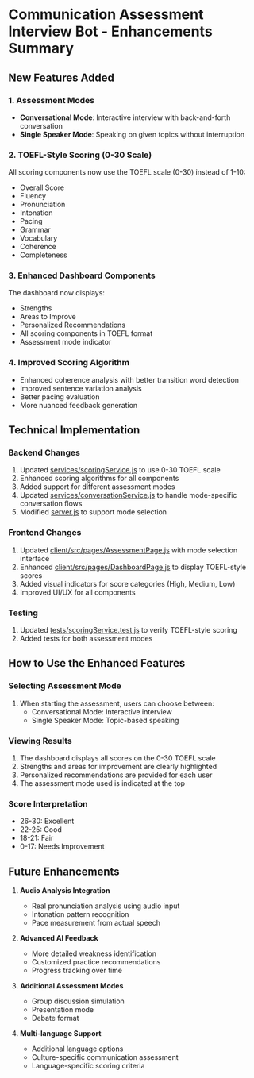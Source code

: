 # Communication Assessment Interview Bot - Enhancements Summary

## New Features Added

### 1. Assessment Modes
- **Conversational Mode**: Interactive interview with back-and-forth conversation
- **Single Speaker Mode**: Speaking on given topics without interruption

### 2. TOEFL-Style Scoring (0-30 Scale)
All scoring components now use the TOEFL scale (0-30) instead of 1-10:
- Overall Score
- Fluency
- Pronunciation
- Intonation
- Pacing
- Grammar
- Vocabulary
- Coherence
- Completeness

### 3. Enhanced Dashboard Components
The dashboard now displays:
- Strengths
- Areas to Improve
- Personalized Recommendations
- All scoring components in TOEFL format
- Assessment mode indicator

### 4. Improved Scoring Algorithm
- Enhanced coherence analysis with better transition word detection
- Improved sentence variation analysis
- Better pacing evaluation
- More nuanced feedback generation

## Technical Implementation

### Backend Changes
1. Updated [services/scoringService.js](file:///Users/ashishtiwari/Communication%20Assessment%20App/services/scoringService.js) to use 0-30 TOEFL scale
2. Enhanced scoring algorithms for all components
3. Added support for different assessment modes
4. Updated [services/conversationService.js](file:///Users/ashishtiwari/Communication%20Assessment%20App/services/conversationService.js) to handle mode-specific conversation flows
5. Modified [server.js](file:///Users/ashishtiwari/Communication%20Assessment%20App/server.js) to support mode selection

### Frontend Changes
1. Updated [client/src/pages/AssessmentPage.js](file:///Users/ashishtiwari/Communication%20Assessment%20App/client/src/pages/AssessmentPage.js) with mode selection interface
2. Enhanced [client/src/pages/DashboardPage.js](file:///Users/ashishtiwari/Communication%20Assessment%20App/client/src/pages/DashboardPage.js) to display TOEFL-style scores
3. Added visual indicators for score categories (High, Medium, Low)
4. Improved UI/UX for all components

### Testing
1. Updated [tests/scoringService.test.js](file:///Users/ashishtiwari/Communication%20Assessment%20App/tests/scoringService.test.js) to verify TOEFL-style scoring
2. Added tests for both assessment modes

## How to Use the Enhanced Features

### Selecting Assessment Mode
1. When starting the assessment, users can choose between:
   - Conversational Mode: Interactive interview
   - Single Speaker Mode: Topic-based speaking

### Viewing Results
1. The dashboard displays all scores on the 0-30 TOEFL scale
2. Strengths and areas for improvement are clearly highlighted
3. Personalized recommendations are provided for each user
4. The assessment mode used is indicated at the top

### Score Interpretation
- 26-30: Excellent
- 22-25: Good
- 18-21: Fair
- 0-17: Needs Improvement

## Future Enhancements

1. **Audio Analysis Integration**
   - Real pronunciation analysis using audio input
   - Intonation pattern recognition
   - Pace measurement from actual speech

2. **Advanced AI Feedback**
   - More detailed weakness identification
   - Customized practice recommendations
   - Progress tracking over time

3. **Additional Assessment Modes**
   - Group discussion simulation
   - Presentation mode
   - Debate format

4. **Multi-language Support**
   - Additional language options
   - Culture-specific communication assessment
   - Language-specific scoring criteria